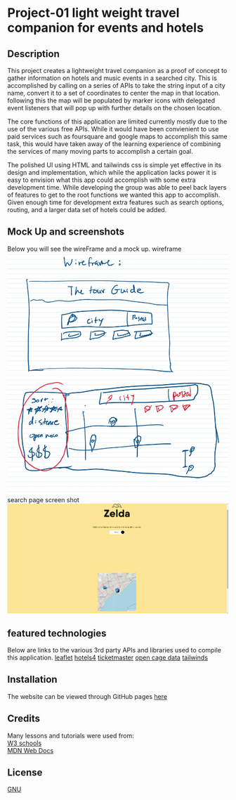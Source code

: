 # Project-01 light weight travel companion for events and hotels

## Description
This project creates a lightweight travel companion as a proof of concept to gather information on hotels and music events in a searched city. This is accomplished by calling on a series of APIs to take the string input of a city name, convert it to a set of coordinates to center the map in that location. following this the map will be populated by marker icons with delegated event listeners that will pop up with further details on the chosen location.

The core functions of this application are limited currently mostly due to the use of the various free APIs. While it would have been convienient to use paid services such as foursquare and google maps to accomplish this same task, this would have taken away of the learning experience of combining the services of many moving parts to accomplish a certain goal.

The polished UI using HTML and tailwinds css is simple yet effective in its design and implementation, which while the application lacks power it is easy to envision what this app could accomplish with some extra development time. While developing the group was able to peel back layers of features to get to the root functions we wanted this app to accomplish. Given enough time for development extra features such as search options, routing, and a larger data set of hotels could be added.
 
 

## Mock Up and screenshots

Below you will see the wireFrame and a mock up.
wireframe
![wireframe](./assets/images/wireframe.jpg)
search page screen shot
![searchpage](./assets/images/search-result.png)

## featured technologies

Below are links to the various 3rd party APIs and libraries used to compile this application.
[leaflet](https://leafletjs.com/)
[hotels4](https://rapidapi.com/apidojo/api/hotels4/)
[ticketmaster](https://developer.ticketmaster.com/)
[open cage data](https://opencagedata.com/)
[tailwinds](https://tailwindcss.com/) 

## Installation

  The website can be viewed through GitHub pages [here](https://ydennekrf.github.io/Zelda-Travel-App/)

## Credits

  Many lessons and tutorials were used from:
  <br>
  [W3 schools](https://www.w3schools.com/)
  <br>
  [MDN Web Docs](https://developer.mozilla.org/en-US/)
  <br>


## License
[GNU](https://choosealicense.com/licenses/gpl-3.0/#)

